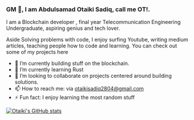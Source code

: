 ### GM 👋, I am Abdulsamad Otaiki Sadiq, call me OT!.
I am a Blockchain developer , final year Telecommunication Engineering Undergraduate, aspiring genius and tech lover.


Aside Solving problems with code, I enjoy surfing Youtube, writing medium articles, teaching people how to code and learning. You can check out some of my projects here



- 🔭 I’m currently building stuff on the blockchain.
- 🌱 I’m currently learning Rust
- 👯 I’m looking to collaborate on projects centered around building solutions.
- 📫 How to reach me: via otaikisadiq2804@gmail.com
- ⚡ Fun fact: I enjoy learning the most random stuff


[![Otaiki's GitHub stats](https://github-readme-stats.vercel.app/api?username=Otaiki1)](https://github.com/Otaiki1/github-readme-stats)
